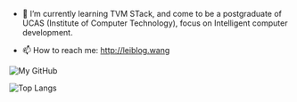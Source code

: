 <!--
**LeiWang1999/LeiWang1999** is a ✨ _special_ ✨ repository because its `README.md` (this file) appears on your GitHub profile.

Here are some ideas to get you started:

- 🔭 I’m currently working on ...
- 🌱 I’m currently learning ...
- 👯 I’m looking to collaborate on ...
- 🤔 I’m looking for help with ...
- 💬 Ask me about ...
- 📫 How to reach me: ...
- 😄 Pronouns: ...
- ⚡ Fun fact: ...
-->

- 🌱 I’m currently learning TVM STack, and come to be a postgraduate of UCAS (Institute of Computer Technology), focus on Intelligent computer development.

- 📫 How to reach me: http://leiblog.wang

![My GitHub](https://github-readme-stats.vercel.app/api?username=LeiWang1999&count_private=true&show_icons=true&theme=buefy&include_all_commits=true)

![Top Langs](https://github-readme-stats.vercel.app/api/top-langs/?username=LeiWang1999&theme=buefy&hide=html,php,css&count_private=true&show_icons=true&layout=compact)
